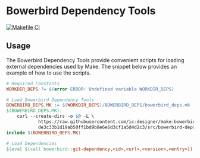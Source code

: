 # Bowerbird Dependency Tools

[![Makefile CI](https://github.com/ic-designer/make-bowerbird-deps/actions/workflows/makefile.yml/badge.svg)](https://github.com/ic-designer/make-bowerbird-deps/actions/workflows/makefile.yml)


## Usage

The Bowerbird Dependency Tools provide convenient scripts for loading external
dependencies used by Make. The snippet below provides an example of how to use the
scripts.

```makefile
# Required Constants
WORKDIR_DEPS ?= $(error ERROR: Undefined variable WORKDIR_DEPS)

# Load Bowerbird Dependency Tools
BOWERBIRD_DEPS.MK := $(WORKDIR_DEPS)/BOWERBIRD_DEPS/bowerbird_deps.mk
$(BOWERBIRD_DEPS.MK):
	curl --create-dirs -o $@ -L \
			https://raw.githubusercontent.com/ic-designer/make-bowerbird-deps/\
			de3c33b1d19ab50ff1bd9b8e6e6d3cf1a5d4d2c3/src/bowerbird-deps/bowerbird-deps.mk
include $(BOWERBIRD_DEPS.MK)

# Load Dependencies
$(eval $(call bowerbird::git-dependency,<id>,<url>,<version>,<entry>))
```
